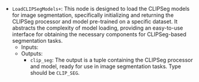 - `LoadCLIPSegModels+`: This node is designed to load the CLIPSeg models for image segmentation, specifically initializing and returning the CLIPSeg processor and model pre-trained on a specific dataset. It abstracts the complexity of model loading, providing an easy-to-use interface for obtaining the necessary components for CLIPSeg-based segmentation tasks.
    - Inputs:
    - Outputs:
        - `clip_seg`: The output is a tuple containing the CLIPSeg processor and model, ready for use in image segmentation tasks. Type should be `CLIP_SEG`.

